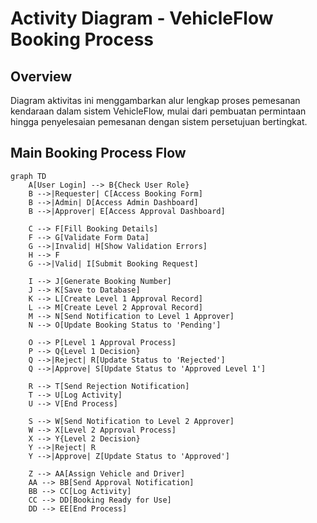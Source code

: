 # Activity Diagram - VehicleFlow Booking Process

## Overview

Diagram aktivitas ini menggambarkan alur lengkap proses pemesanan kendaraan dalam sistem VehicleFlow, mulai dari pembuatan permintaan hingga penyelesaian pemesanan dengan sistem persetujuan bertingkat.

## Main Booking Process Flow

```mermaid
graph TD
    A[User Login] --> B{Check User Role}
    B -->|Requester| C[Access Booking Form]
    B -->|Admin| D[Access Admin Dashboard]
    B -->|Approver| E[Access Approval Dashboard]
    
    C --> F[Fill Booking Details]
    F --> G[Validate Form Data]
    G -->|Invalid| H[Show Validation Errors]
    H --> F
    G -->|Valid| I[Submit Booking Request]
    
    I --> J[Generate Booking Number]
    J --> K[Save to Database]
    K --> L[Create Level 1 Approval Record]
    L --> M[Create Level 2 Approval Record]
    M --> N[Send Notification to Level 1 Approver]
    N --> O[Update Booking Status to 'Pending']
    
    O --> P[Level 1 Approval Process]
    P --> Q{Level 1 Decision}
    Q -->|Reject| R[Update Status to 'Rejected']
    Q -->|Approve| S[Update Status to 'Approved Level 1']
    
    R --> T[Send Rejection Notification]
    T --> U[Log Activity]
    U --> V[End Process]
    
    S --> W[Send Notification to Level 2 Approver]
    W --> X[Level 2 Approval Process]
    X --> Y{Level 2 Decision}
    Y -->|Reject| R
    Y -->|Approve| Z[Update Status to 'Approved']
    
    Z --> AA[Assign Vehicle and Driver]
    AA --> BB[Send Approval Notification]
    BB --> CC[Log Activity]
    CC --> DD[Booking Ready for Use]
    DD --> EE[End Process]
